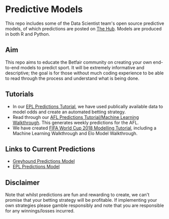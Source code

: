 # Predictive Models
This repo includes some of the Data Scientist team's open source predictive models, of which predictions are posted on [The Hub](https://www.betfair.com.au/hub/tools/models/). Models are produced in both R and Python.

## Aim
This repo aims to educate the Betfair community on creating your own end-to-end models to predict sport. It will be extremely informative and descriptive; the goal is for those without much coding experience to be able to read through the process and understand what is being done.

## Tutorials
* In our [EPL Predictions Tutorial](https://github.com/betfair-datascientists/predictive-models/tree/master/epl), we have used publically available data to model odds and create an automated betting strategy.
* Read through our [AFL Predictions Tutorial/Machine Learning Walkthrough](https://github.com/betfair-datascientists/predictive-models/tree/master/afl). This generates weekly predictions for the AFL.
* We have created [FIFA World Cup 2018 Modelling Tutorial](https://github.com/betfair-datascientists/predictive-models/tree/master/world-cup), including a Machine Learning Walkthrough and Elo Model Walkthrough.

## Links to Current Predictions
* [Greyhound Predictions Model](https://www.betfair.com.au/hub/tools/models/greyhound-ratings-model/)
* [EPL Predictions Model](https://www.betfair.com.au/hub/tools/models/epl-predictions-model/)

## Disclaimer
Note that whilst predictions are fun and rewarding to create, we can't promise that your betting strategy will be profitable. If implementing your own strategies please gamble responsibly and note that you are responsible for any winnings/losses incurred.
